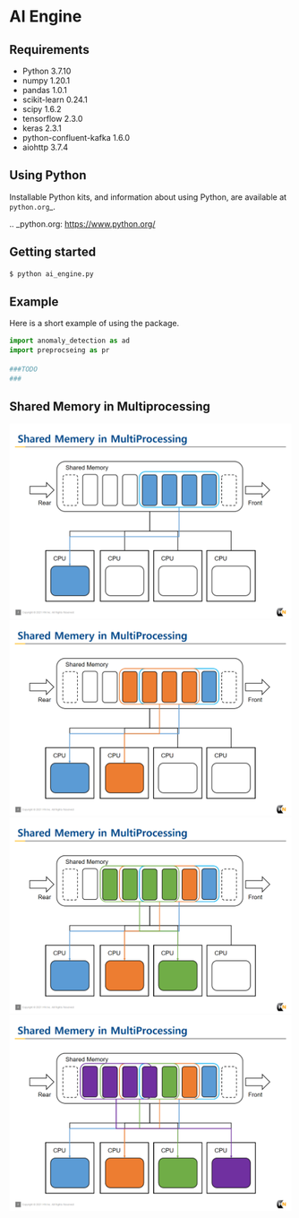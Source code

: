 # AI Engine


## Requirements

- Python 3.7.10
- numpy 1.20.1
- pandas 1.0.1
- scikit-learn 0.24.1
- scipy 1.6.2
- tensorflow 2.3.0
- keras 2.3.1
- python-confluent-kafka 1.6.0
- aiohttp 3.7.4

Using Python
------------

Installable Python kits, and information about using Python, are available at
`python.org`_.

.. _python.org: https://www.python.org/

## Getting started

```bash
$ python ai_engine.py
```

## Example

Here is a short example of using the package.

```python
import anomaly_detection as ad
import preprocseing as pr

###TODO
###
```

## Shared Memory in Multiprocessing

![1.png](./img/1.png)
![2.png](./img/2.png)
![3.png](./img/3.png)
![4.png](./img/4.png)

